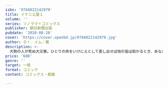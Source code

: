 ```yaml
---
isbn: '9784022142979'
title: イケニエ屋１
volume: ''
series: ソノラマ＋コミックス
publisher: 朝日新聞出版
pubdate: '2020-08-20'
cover: 'https://cover.openbd.jp/9784022142979.jpg'
author: Ｄｒ．イム／著
description: >-
  大勢の人が死ぬ大災害。ひとりの命をいけにえとして差し出せば他の皆は助かるとき、あなたはどうしますか？　自分がいけにえになる？　誰かをいけにえにする？　でもそれが愛するひとなら？　極限の選択を描くヒューマンサスペンス!!
price: '680'
genre: ''
target: 一般
format: コミック
content: コミックス・劇画

---
```

